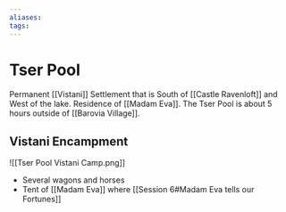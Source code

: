 ```yaml
---
aliases: 
tags: 
---
```


# Tser Pool

Permanent [[Vistani]] Settlement that is South of [[Castle Ravenloft]] and West of the lake.  Residence of [[Madam Eva]].  The Tser Pool is about 5 hours outside of [[Barovia Village]].

## Vistani Encampment

![[Tser Pool Vistani Camp.png]]

- Several wagons and horses
- Tent of [[Madam Eva]] where [[Session 6#Madam Eva tells our Fortunes]]